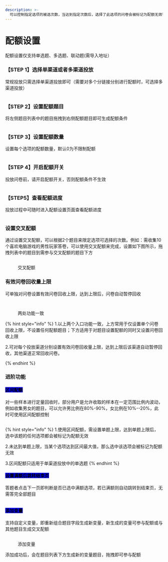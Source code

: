 ```yaml
---
description: >-
  可以控制指定选项的被选次数，当达到指定次数后，选择了此选项的问卷会被标记为配额无效答卷。例如，一份问卷需要收集的答卷是男，女各500份，就可以通过设置配额来控制
---
```


# 配额设置

配额设置仅支持单选题、多选题、联动题(需导入地址）

### 【STEP 1】选择单渠道或者多渠道投放

常规投放只需选择单渠道投放即可（需要对多个分链接分别进行配额时，可选择多渠道投放）

<figure><img src="../../.gitbook/assets/配额渠道.png" alt=""><figcaption></figcaption></figure>

### 【STEP 2】设置配额题目

将左侧题目列表中的题目拖拽到右侧配额题目即可生成配额条件

<figure><img src="../../.gitbook/assets/image (1077).png" alt=""><figcaption></figcaption></figure>

### 【STEP 3】设置配额数量

设置每个选项的配额数量，默认0为不限制配额

<figure><img src="../../.gitbook/assets/image (1078).png" alt=""><figcaption></figcaption></figure>

### 【STEP 4】开启配额开关

投放问卷前，请开启配额开关，否则配额条件不生效

<figure><img src="../../.gitbook/assets/image (13).png" alt=""><figcaption></figcaption></figure>

### 【STEP5】查看配额进度

投放过程中可随时进入配额设置页面查看配额进度

<figure><img src="../../.gitbook/assets/image (1) (1) (1) (1) (1) (1) (1) (1).png" alt=""><figcaption></figcaption></figure>

### 设置交叉配额

通过设置交叉配额，可以根据2个题目来限定选项可选择的次数。例如：需收集10个喜欢电脑游戏的男性玩家答卷，可以使用交叉配额来完成，设置如下图所示，拖拽列表中的题目到需参与交叉配额的题目下方

<figure><img src="../../.gitbook/assets/交叉配额1.gif" alt=""><figcaption><p>交叉配额</p></figcaption></figure>

### 有效问卷回收量上限

可单独对问卷设置有效问卷回收上限，达到上限后，问卷自动暂停回收

<figure><img src="../../.gitbook/assets/image (2) (1) (1) (1) (1) (1) (1).png" alt=""><figcaption></figcaption></figure>

<figure><img src="../../.gitbook/assets/image (3) (1) (1) (1).png" alt=""><figcaption><p>两处功能一致</p></figcaption></figure>

{% hint style="info" %}
1.以上两个入口功能一致，上方常用于仅设置单个问卷回收上限，不设置任何配额题目；下方适用于对题目设置配额的同时又设置问卷回收上限

2.可对每个投放渠道分别设置有效问卷回收量上限，达到上限后该渠道自动暂停回收，其他渠道正常回收问卷。


{% endhint %}

### 进阶功能

#### <mark style="background-color:blue;">区间配额</mark>

对一些样本进行定量回收时，部分用户是允许收取的样本在一定范围比例内波动，例如收集男女的题目，可以允许男比例在80%-90%，女比例在10%--20%，此时可使用区间配额控制

<figure><img src="../../.gitbook/assets/image (4) (1) (1) (1).png" alt=""><figcaption></figcaption></figure>

{% hint style="info" %}
1.使用区间配额，需设置单题上限，达到单题上限后，选中该题的任何选项都会被标记为配额无效

2.未达到单题上限，当某个选项达到区间最大值，那么选中该选项会被标记为配额无效

3.区间配额只适用于单渠道投放中的单选题
{% endhint %}

#### <mark style="background-color:blue;">设置满额后跳转结束页</mark>

答题者点击下一页即判断是否已选中满额选项，若已满额则自动跳转到结束页，无需答完全部题目

<figure><img src="../../.gitbook/assets/image (1083).png" alt=""><figcaption></figcaption></figure>

#### <mark style="background-color:blue;">添加变量</mark>

支持自定义变量，即重新组合题目字段生成新变量，新生成的变量可参与配额或与其他题目生成交叉配额

<figure><img src="../../.gitbook/assets/image (832).png" alt=""><figcaption><p>添加变量</p></figcaption></figure>

添加成功后，会在题目列表下方生成新的变量题目，拖拽即可参与配额

<figure><img src="../../.gitbook/assets/image (1079).png" alt=""><figcaption></figcaption></figure>

